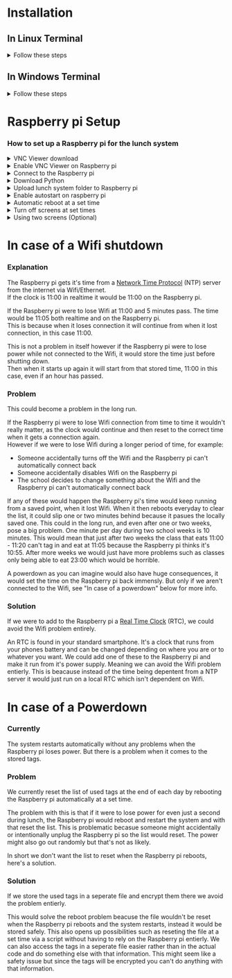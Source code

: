 # Installation

## In Linux Terminal

<details>
    <summary>Follow these steps</summary><br>
  
Clone the repository:

```
$ git clone https://github.com/NTI-Gymnasieingenjor/lunchpad.git
```

Change working directory to lunchpad:
```
$ cd lunchpad
```

Install the requirements:
```
$ python3 -m pip install -r requirements.txt
```
</details>

## In Windows Terminal

<details>
    <summary>Follow these steps</summary><br>

Clone the repository
```
git clone https://github.com/NTI-Gymnasieingenjor/lunchpad.git
```
Change working directory to lunchpad
```
cd lunchpad
```
install the requirements
```
pip install -r requirements.txt
```
</details>



# Raspberry pi Setup

### How to set up a Raspberry pi for the lunch system

<details>
    <summary>VNC Viewer download</summary><br>
    
   VNC Viewer is an application that allows us to remotely access the raspberry pi.

   1. Click <a href="https://www.realvnc.com/en/connect/download/viewer/">here</a> to download VNC Viewer for your OS.
   
   2. Follow the installation guide step by step.
   
   This is all you need to do now, you will use VNC Viewer later in this setup guide.
</details>

<details>
   <summary>Enable VNC Viewer on Raspberry pi</summary>
    
   1. Start the Raspberry pi.
   
   2. From the desktop click the Raspberry pi icon in the top left.
   
   3. In the drop down menu click "Preferences".
   
   4. Click "Raspberry Pi Configuration".
   
   5. In the Raspberry Pi Configuration window, click on the "Interfaces" tab.
   
   6. Make sure to enable both "SSH" and "VNC".
   
   Now you don't have to manually head into the Raspberry pi everytime you wish to change something.
   You can just connect to the pi via your own computer assuming you're on the same network.
</details>

<details>
    
   <summary>Connect to the Raspberry pi</summary><br>
   
   1. In the Raspberry pi terminal write:
   ```
   $ ifconfig
   ```
   2. Under "wlan0" you will see something like this.
   ```
   flags=4163<UP,BROADCAST,RUNNING,MULTICAST>  mtu 1500<br>
   inet 10.100.100.100  netmask 000.000.0.0  broadcast 00.000.000.000
   inet6 fe80::c2ff:5f43:5cbb:eb8e  prefixlen 64  scopeid 0x20<link>
   inet6 2001:9b1:845c:201:ecdc:ec28:ce5c:89df  prefixlen 64  scopeid 0x0<g
   ```
   3. What you want to find is the "inet" ip, in the example above it's: 10.100.100.100
   
   4. Enter the inet ip you just aquired in VNC Viewer on your PC in field at the top. (Make sure you're on the same connection)
   
   5. Standard login credentials are:
   ```
   username: pi
   password: raspberry
   ```
   6. Now you have access to the Raspberry pi from your PC.
</details>

<details>
    <summary>Download Python</summary><br>
   
   Python is required to run the lunch system on the Raspberry pi.
    
   Install Python version 3.7.2 or later on the Raspberry pi <a href="https://www.python.org/downloads/">here.</a>

</details>
    
<details>
    
   <summary>Upload lunch system folder to Raspberry pi</summary><br>
   
   - Click and drag the "lunchpad" folder you cloned over to the Raspberry pi desktop window.
   
   You now have the system on the Raspberry pi and can run it manually whenever you want.
   
   However we don't want to restart the system manually at all. If we lose power we want it to start automatically.
   
</details>
  
<details>
    
   <summary>Enable autostart on raspberry pi</summary><br>
   
   To enable autostart on a new Raspberry pi in case of power shutdown in any form.
   
   In the Raspberry pi terminal write:
   ```
   $ sudo nano /etc/xdg/lxsession/LXDE-pi/autostart
   ```
   Proceed to add these in the GNI nano 3.2 terminal.
   ```
   @lxpanel --profile LXDE-pi
   @pcmanfm --desktop --profile LXDE-pi
   @xscreensaver -no-splash
   @xset s off
   @xset -dpms
   @xset s noblank
   @sudo python3 /home/pi/Desktop/lunchpad/lunchpad.py
   point-rpi
   ```
   > NOTE: The filepath above "/home/pi/Desktop/lunchpad/lunchpad.py" might differ from where you add it on your own Raspberry pi. Make sure they match.
   
</details>

<details>
   <summary>Automatic reboot at a set time</summary><br>

   In the Raspberry pi terminal write:
   ```
   $ sudo crontab -e
   ```
   Below the comments in the terminal, add the following line below and change the stars "*" accordingly to the desired time you want a reboot.
   ```
   *    *    *    *    *  /sbin/reboot
   ```
   The following is an explanation of what the different stars mean:

   ```
   *    *    *    *    *
   ┬    ┬    ┬    ┬    ┬
   │    │    │    │    └─  Weekday  (0=Sun .. 6=Sat)
   │    │    │    └──────  Month    (1..12)
   │    │    └───────────  Day      (1..31)
   │    └────────────────  Hour     (0..23)
   └─────────────────────  Minute   (0..59)
   ```
   > NOTE: You do not need to specify all the stars, this will work perfectly for fine example:
   ```
   *    10    *    *    *  /sbin/reboot
   ```
   
    
</details>


<details>
   <summary>Turn off screens at set times</summary><br>
    
   1. In the Raspberry pi terminal write:
   ```
   $ sudo crontab -e
   ```
   > Note: This is the same place where we set the pi to automatically reboot at a certain time, and we'll use the same system again to turn of the screens.
   
   2. Below where we added automatic reboot in the terminal, add the following lines below and change the stars "*" accordingly to the desired time you want to turn on and off the screens.
   ```
   30 6 * * * vcgencmd display_power 1
   * 18 * * * vcgencmd display_power 0
   ```
   This will turn ON the display (display_power 1) at 6:30.<br>
   This will turn OFF the display (display_power 0) at 18:00.

   If you forgot what the stars mean refer to "Automatic reboot at a set time".
</details>

<details>
   <summary>Using two screens (Optional)</summary>
    
   1. From the desktop click the Raspberri pi icon in the top left.
   
   3. In the drop down menu click "Preferences".
   
   4. Click "Screen Configuration".
   
   5. In this layout editor you should see HDMI 1 and HDMI 2 boxes if you have connected two screens successfully.
   
   6. Simply drag and drop one screen on top of the other to mirror it, now the displays will be mirrored.
   
</details>

# In case of a Wifi shutdown

### Explanation

The Raspberry pi gets it's time from a <a href="https://en.wikipedia.org/wiki/Network_Time_Protocol">Network Time Protocol<a> (NTP) server from the internet via Wifi/Ethernet. <br>
If the clock is 11:00 in realtime it would be 11:00 on the Raspberry pi.<br>

If the Raspberry pi were to lose Wifi at 11:00 and 5 minutes pass. The time would be 11:05 both realtime and on the Raspberry pi.<br>
This is because when it loses connection it will continue from when it lost connection, in this case 11:00.<br>

This is not a problem in itself however if the Raspberry pi were to lose power while not connected to the Wifi, it would store the time just before shutting down.<br>
Then when it starts up again it will start from that stored time, 11:00 in this case, even if an hour has passed.<br>

### Problem

This could become a problem in the long run.

If the Raspberry pi were to lose Wifi connection from time to time it wouldn't really matter, as the clock would continue and then reset to the correct time when it gets a connection again. <br>
However if we were to lose Wifi during a longer period of time, for example: 
* Someone accidentally turns off the Wifi and the Raspberry pi can't automatically connect back 
* Someone accidentally disables Wifi on the Raspberry pi
* The school decides to change something about the Wifi and the Raspberry pi can't automatically connect back 

If any of these would happen the Raspberry pi's time would keep running from a saved point, when it lost Wifi. 
When it then reboots everyday to clear the list, it could slip one or two minutes behind because it pasues the locally saved one. 
This could in the long run, and even after one or two weeks, pose a big problem.
One minute per day during two school weeks is 10 minutes.
This would mean that just after two weeks the class that eats 11:00 - 11:20 can't tag in and eat at 11:05 because the Raspberry pi thinks it's 10:55.
After more weeks we would just have more problems such as classes only being able to eat 23:00 which would be horrible.

A powerdown as you can imagine would also have huge consequences, it would set the time on the Raspberry pi back immensly. 
But only if we aren't connected to the Wifi, see "In case of a powerdown" below for more info.

### Solution

If we were to add to the Raspberry pi a <a href="https://en.wikipedia.org/wiki/Real-time_clock">Real Time Clock</a> (RTC), we could avoid the Wifi problem entirely.

An RTC is found in your standard smartphone. It's a clock that runs from your phones battery and can be changed depending on where you are or to whatever you want.
We could add one of these to the Raspberry pi and make it run from it's power supply. Meaning we can avoid the Wifi problem entierly.
This is beacause instead of the time being depentent from a NTP server it would just run on a local RTC which isn't dependent on Wifi.

# In case of a Powerdown

### Currently

The system restarts automatically without any problems when the Raspberry pi loses power. But there is a problem when it comes to the stored tags.

### Problem

We currently reset the list of used tags at the end of each day by rebooting the Raspberry pi automatically at a set time.

The problem with this is that if it were to lose power for even just a second during lunch, the Raspberry pi would reboot and restart the system and with that reset the list. This is problematic becasue someone might accidentally or intentionally unplug the Raspberry pi so the list would reset.
The power might also go out randomly but that's not as likely.

In short we don't want the list to reset when the Raspberry pi reboots, here's a solution.

### Solution

If we store the used tags in a seperate file and encrypt them there we avoid the problem entierly. <br>

This would solve the reboot problem beacuse the file wouldn't be reset when the Raspberry pi reboots and the system restarts, instead it would be stored safely.
This also opens up possibilities such as reseting the file at a set time via a script without having to rely on the Raspberry pi entierly.
We can also access the tags in a seperate file easier rather than in the actual code and do something else with that information. This might seem like a safety issue but since the tags will be encrypted you can't do anything with that information. 
